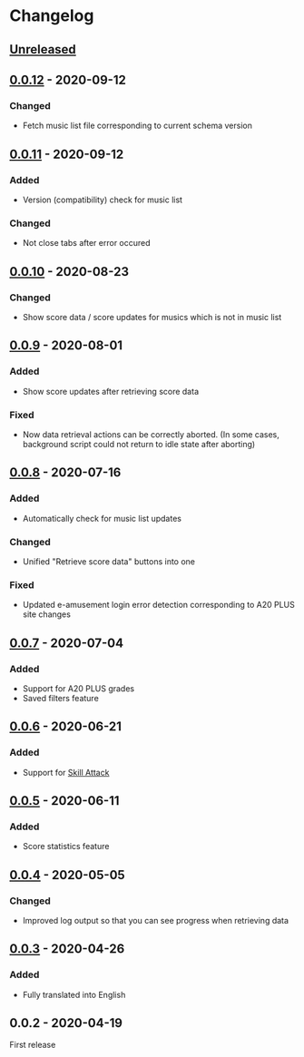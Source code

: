 # Changelog

## [Unreleased]

## [0.0.12] - 2020-09-12

### Changed

 - Fetch music list file corresponding to current schema version

## [0.0.11] - 2020-09-12

### Added

 - Version (compatibility) check for music list

### Changed

 - Not close tabs after error occured

## [0.0.10] - 2020-08-23

### Changed

 - Show score data / score updates for musics which is not in music list

## [0.0.9] - 2020-08-01

### Added

 - Show score updates after retrieving score data

### Fixed

 - Now data retrieval actions can be correctly aborted. (In some cases, background script could not return to idle state after aborting)

## [0.0.8] - 2020-07-16

### Added

 - Automatically check for music list updates

### Changed

 - Unified "Retrieve score data" buttons into one

### Fixed

 - Updated e-amusement login error detection corresponding to A20 PLUS site changes

## [0.0.7] - 2020-07-04

### Added

 - Support for A20 PLUS grades
 - Saved filters feature

## [0.0.6] - 2020-06-21

### Added

 - Support for [Skill Attack](http://skillattack.com/sa4/)

## [0.0.5] - 2020-06-11

### Added

 - Score statistics feature

## [0.0.4] - 2020-05-05

### Changed

 - Improved log output so that you can see progress when retrieving data

## [0.0.3] - 2020-04-26

### Added

 - Fully translated into English

## 0.0.2 - 2020-04-19

First release

[Unreleased]:https://github.com/ryowatanabe/DDRScoreTracker/compare/v0.0.12...HEAD
[0.0.12]:https://github.com/ryowatanabe/DDRScoreTracker/compare/v0.0.11...v0.0.12
[0.0.11]:https://github.com/ryowatanabe/DDRScoreTracker/compare/v0.0.10...v0.0.11
[0.0.10]:https://github.com/ryowatanabe/DDRScoreTracker/compare/v0.0.9...v0.0.10
[0.0.9]:https://github.com/ryowatanabe/DDRScoreTracker/compare/v0.0.8...v0.0.9
[0.0.8]:https://github.com/ryowatanabe/DDRScoreTracker/compare/v0.0.7...v0.0.8
[0.0.7]:https://github.com/ryowatanabe/DDRScoreTracker/compare/v0.0.6...v0.0.7
[0.0.6]:https://github.com/ryowatanabe/DDRScoreTracker/compare/v0.0.5...v0.0.6
[0.0.5]:https://github.com/ryowatanabe/DDRScoreTracker/compare/v0.0.4...v0.0.5
[0.0.4]:https://github.com/ryowatanabe/DDRScoreTracker/compare/v0.0.3...v0.0.4
[0.0.3]:https://github.com/ryowatanabe/DDRScoreTracker/compare/v0.0.2...v0.0.3
